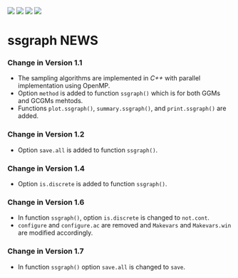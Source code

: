   
![](https://www.r-pkg.org/badges/version/ssgraph) ![](https://www.r-pkg.org/badges/last-release/ssgraph) ![](https://cranlogs.r-pkg.org/badges/grand-total/ssgraph) 
![](https://cranlogs.r-pkg.org/badges/ssgraph) 

# **ssgraph** NEWS

### Change in Version 1.1

* The sampling algorithms are implemented in *C++* with parallel implementation using OpenMP. 
* Option `method` is added to function `ssgraph()` which is for both GGMs and GCGMs mehtods.
* Functions `plot.ssgraph()`, `summary.ssgraph()`, and `print.ssgraph()` are added.
    
### Change in Version 1.2

* Option `save.all` is added to function `ssgraph()`.

### Change in Version 1.4

* Option `is.discrete` is added to function `ssgraph()`.

### Change in Version 1.6

* In function `ssgraph()`, option `is.discrete` is changed to `not.cont`.
* `configure` and `configure.ac` are removed and 
	    `Makevars` and `Makevars.win` are modified accordingly.

### Change in Version 1.7

* In function `ssgraph()` option `save.all` is changed to `save`.




    
